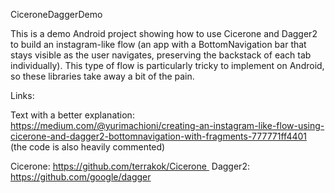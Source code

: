CiceroneDaggerDemo

This is a demo Android project showing how to use Cicerone and Dagger2 to build an instagram-like flow (an app with a BottomNavigation bar that stays visible as the user navigates, preserving the backstack of each tab individually).
This type of flow is particularly tricky to implement on Android, so these libraries take away a bit of the pain.

Links:

Text with a better explanation: https://medium.com/@yurimachioni/creating-an-instagram-like-flow-using-cicerone-and-dagger2-bottomnavigation-with-fragments-777771ff4401
(the code is also heavily commented)

Cicerone: https://github.com/terrakok/Cicerone 
Dagger2: https://github.com/google/dagger
